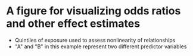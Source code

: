 # A figure for visualizing odds ratios and other effect estimates
  * Quintiles of exposure used to assess nonlinearity of relationships
  * "A" and "B" in this example represent two different predictor variables
